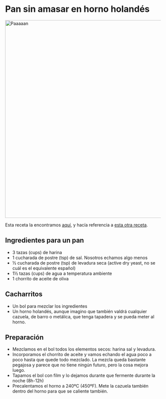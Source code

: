 # Pan sin amasar en horno holandés 

<img src="/mamuso/cookbook/raw/master/img/pan-sin-amasar-horno-holandes.jpg" alt="Paaaaan" style="width:640px">

Esta receta la encontramos [aquí](http://www.thecookierookie.com/dutch-oven-bread/), y hacía referencia a [esta otra receta](http://www.jocooks.com/bakery/breads/crusty-bread/).


## Ingredientes para un pan

- 3 tazas (cups) de harina
- 1 cucharada de postre (tsp) de sal. Nosotros echamos algo menos
- ½ cucharada de postre (tsp) de levadura seca (active dry yeast, no se cuál es el equivalente español)
- 1½ tazas (cups) de agua a temperatura ambiente
- 1 chorrito de aceite de oliva


## Cacharritos

- Un bol para mezclar los ingredientes
- Un horno holandés, aunque imagino que también valdrá cualquier cazuela, de barro o metálica, que tenga tapadera y se pueda meter al horno. 


## Preparación

- Mezclamos en el bol todos los elementos secos: harina sal y levadura. 
- Incorporamos el chorrito de aceite y vamos echando el agua poco a poco hasta que quede todo mezclado. La mezcla queda bastante pegajosa y parece que no tiene ningún futuro, pero la cosa mejora luego.
- Tapamos el bol con film y lo dejamos durante que fermente durante la noche (8h-12h)
- Precalentamos el horno a 240ºC (450ºF). Mete la cazuela también dentro del horno para que se caliente también.
